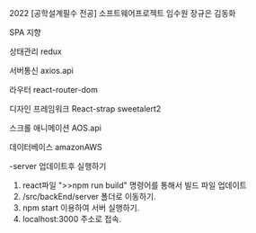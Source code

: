 2022 [공학설계필수 전공] 소프트웨어프로젝트
임수원 장규은 김동화

SPA 지향

상태관리
redux

서버통신
axios.api

라우터
react-router-dom

디자인 프레임워크
React-strap
sweetalert2

스크롤 애니메이션
AOS.api

데이터베이스
amazonAWS

-server 업데이트후 실행하기

1. react파일 ">>npm run build" 명령어를 통해서 빌드 파일 업데이트
2. /src/backEnd/server 폴더로 이동하기.
3. npm start 이용하여 서버 실행하기.
4. localhost:3000 주소로 접속.
